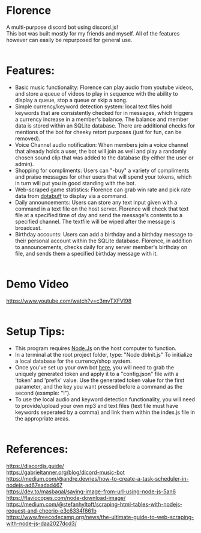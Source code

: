 

# Florence
A multi-purpose discord bot using discord.js!  
This bot was built mostly for my friends and myself. All of the features however can easily be repurposed for general use.<br><br>
# Features:<br>
* Basic music functionality: Florence can play audio from youtube videos, and store a queue of videos to play in sequence with the ability to display a queue, stop a queue or skip a song.<br>
* Simple currency/keyword detection system: local text files hold keywords that are consistently checked for in messages, which triggers a currency increase in a member's balance. The balance and member data is stored within an SQLite database. There are additional checks for mentions of the bot for cheeky retort purposes (just for fun, can be removed).<br>
* Voice Channel audio notification: When members join a voice channel that already holds a user, the bot will join as well and play a randomly chosen sound clip that was added to the database (by either the user or admin).<br>
* Shopping for compliments: Users can "-buy" a variety of compliments and praise messages for other users that will spend your tokens, which in turn will put you in good standing with the bot.<br>
* Web-scraped game statistics: Florence can grab win rate and pick rate data from [dotabuff](https://www.dotabuff.com/) to display via a command.<br>
* Daily announcements: Users can store any text input given with a command in a text file on the host server. Florence will check that text file at a specified time of day and send the message's contents to a specified channel. The textfile will be wiped after the message is broadcast.<br>
* Birthday accounts: Users can add a birthday and a birthday message to their personal account within the SQLite database. Florence, in addition to announcements, checks daily for any server member's birthday on file, and sends them a specified birthday message with it.
<br><br>
# Demo Video
https://www.youtube.com/watch?v=c3mvTXFVl98
<br><br>
# Setup Tips:<br>
* This program requires [Node.Js](https://nodejs.org/en/) on the host computer to function.<br>
* In a terminal at the root project folder, type: "Node dbInit.js" To initialize a local database for the currency/shop system.<br>
* Once you've set up your own bot [here](https://discord.com/developers/applications/ ), you will need to grab the uniquely generated token and apply it to a "config.json" file with a 'token' and 'prefix' value. Use the generated token value for the first parameter, and the key you want pressed before a command as the second (example: "!").<br>
* To use the local audio and keyword detection functionality, you will need to provide/upload your own mp3 and text files (text file must have keywords seperated by a comma) and link them within the index.js file in the appropriate areas.<br><br>
# References:<br>
https://discordjs.guide/<br>
https://gabrieltanner.org/blog/dicord-music-bot<br>
https://medium.com/@andre.devries/how-to-create-a-task-scheduler-in-nodejs-ad67eadad467<br>
https://dev.to/masbagal/saving-image-from-url-using-node-js-5an6<br>
https://flaviocopes.com/node-download-image/<br>
https://medium.com/@stefanhyltoft/scraping-html-tables-with-nodejs-request-and-cheerio-e3c6334f661b<br>
https://www.freecodecamp.org/news/the-ultimate-guide-to-web-scraping-with-node-js-daa2027dcd3/

